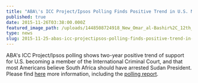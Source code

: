 ```yaml
---
title: "ABA\'s ICC Project/Ipsos Polling Finds Positive Trend in U.S. Membership in the ICC"
published: true
date: 2015-11-26T03:38:00.000Z
featured_image_path: /uploads/1448508724918_New_Omar_al-Bashir%2C_12th_AU_Summit%2C_090202-N-0506A-137.jpg
type: news
slug: 2015-11-25-abas-icc-projectipsos-polling-finds-positive-trend-in-us-membership-in-the-icc
---
```


ABA's ICC Project/Ipsos polling shows two-year positive trend of support for U.S. becoming a member of the International Criminal Court, and that most Americans believe South Africa should have arrested Sudan President. Please find [here](http://bit.ly/1HnkzQ4) more information, including the [polling report](http://bit.ly/1Hndpva).

